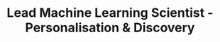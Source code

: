 ---
# Feel free to add content and custom Front Matter to this file.
# To modify the layout, see https://jekyllrb.com/docs/themes/#overriding-theme-defaults
title: Lead Machine Learning Scientist - Personalisation & Discovery
site.author.name: ASOS Data Science
layout: post
excerpt: As a Lead Machine Learning Scientist for Search & Recommender systems, you partner with Product Management and with key stakeholders, to identify opportunities and define the scientific direction for our recommendations and search ranking algorithms.
link: https://jobs.smartrecruiters.com/external-referrals/company/ASOS/publication/b5082edd-72fc-4f46-b168-cf529c3c5b27?dcr_ci=ASOS
---